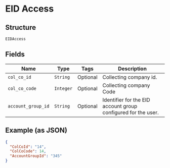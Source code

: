 
# EID Access

## Structure

`EIDAccess`

## Fields

| Name | Type | Tags | Description |
|  --- | --- | --- | --- |
| `col_co_id` | `String` | Optional | Collecting company id. |
| `col_co_code` | `Integer` | Optional | Collecting company Code |
| `account_group_id` | `String` | Optional | Identifier for the EID account group configured for the user. |

## Example (as JSON)

```json
{
  "ColCoId": "14",
  "ColCoCode": 14,
  "AccountGroupId": "345"
}
```

